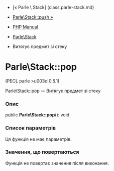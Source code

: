 - [« Parle \ Stack] (class.parle-stack.md)
- [Parle\Stack::push »](parle-stack.push.md)

- [PHP Manual](index.md)
- [Parle\Stack](class.parle-stack.md)
- Витягує предмет зі стеку

# Parle\Stack::pop

(PECL parle \>u003d 0.5.1)

Parle\Stack::pop — Витягує предмет зі стеку

### Опис

public **Parle\Stack::pop**(): void

### Список параметрів

Ця функція не має параметрів.

### Значення, що повертаються

Функція не повертає значення після виконання.

